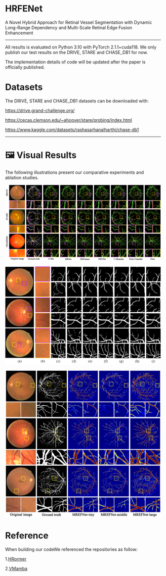 # HRFENet

A Novel Hybrid Approach for Retinal Vessel Segmentation with Dynamic Long-Range Dependency and Multi-Scale Retinal Edge Fusion Enhancement

*****

All results is evaluated on Python 3.10 with PyTorch 2.1.1+cuda118.
We only publish our test results on the DRIVE, STARE and CHASE_DB1 for now.

The implementation details of code will be updated after the paper is officially published.

# Datasets
The DRIVE, STARE and CHASE_DB1 datasets can be downloaded with:

https://drive.grand-challenge.org/

https://cecas.clemson.edu/~ahoover/stare/probing/index.html

https://www.kaggle.com/datasets/rashasarhanalharthi/chase-db1

* * *

# 🖼️ Visual Results

The following illustrations present our comparative experiments and ablation studies.

![Fig5](Image/Fig5.png)

![Fig6](Image/Fig6.png)

![Fig7](Image/Fig7.png)

# Reference

When building our codeWe referenced the repositories as follow:

1.[HRormer](https://github.com/HRNet/HRFormer)

2.[VMamba](https://github.com/MzeroMiko/VMamba)
